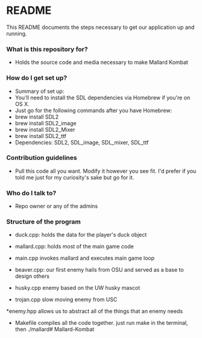 # README #

This README documents the steps necessary to get our application up and running.

### What is this repository for? ###

* Holds the source code and media necessary to make Mallard Kombat

### How do I get set up? ###

* Summary of set up: 
* You'll need to install the SDL dependencies via Homebrew if you're on OS X. 
* Just go for the following commands after you have Homebrew:
* brew install SDL2
* brew install SDL2_image
* brew install SDL2_Mixer
* brew install SDL2_ttf
* Dependencies: SDL2, SDL_image, SDL_mixer, SDL_ttf

### Contribution guidelines ###

* Pull this code all you want. Modify it however you see fit. I'd prefer if you told me just for my curiosity's sake but go for it.

### Who do I talk to? ###

* Repo owner or any of the admins

### Structure of the program ###

* duck.cpp:
holds the data for the player's duck object

* mallard.cpp:
holds most of the main game code

* main.cpp
invokes mallard and executes main game loop 

* beaver.cpp:
our first enemy hails from OSU and served as a base to design others

* husky.cpp
enemy based on the UW husky mascot

* trojan.cpp
slow moving enemy from USC

*enemy.hpp
allows us to abstract all of the things that an enemy needs

* Makefile
compiles all the code together. just run make in the terminal, then ./mallard# Mallard-Kombat
